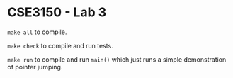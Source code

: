 # CSE3150 - Lab 3

`make all` to compile.

`make check` to compile and run tests.

`make run` to compile and run `main()` which just runs a simple demonstration of
pointer jumping.

